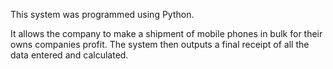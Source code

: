 This system was programmed using Python.

It allows the company to make a shipment of mobile phones in bulk for their owns companies profit. The system then outputs a final receipt of all the data entered and calculated.
